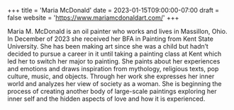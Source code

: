 +++
title = 'Maria McDonald'
date = 2023-01-15T09:00:00-07:00
draft = false
website = 'https://www.mariamcdonaldart.com/'
+++

Maria M. McDonald is an oil painter who works and lives in Massillon, Ohio. In December of 2023 she received her BFA in Painting from Kent State University. She has been making art since she was a child but hadn’t decided to pursue a career in it until taking a painting class at Kent which led her to switch her major to painting. She paints about her experiences and emotions and draws inspiration from mythology, religious texts, pop culture, music, and objects. Through her work she expresses her inner world and analyzes her view of society as a woman. She is beginning the process of creating another body of large-scale paintings exploring her inner self and the hidden aspects of love and how it is experienced. 